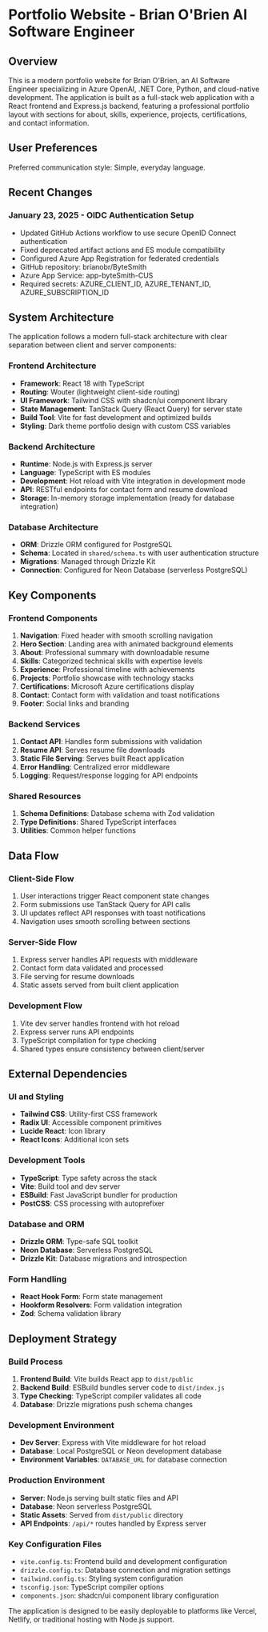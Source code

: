# Portfolio Website - Brian O'Brien AI Software Engineer

## Overview

This is a modern portfolio website for Brian O'Brien, an AI Software Engineer specializing in Azure OpenAI, .NET Core, Python, and cloud-native development. The application is built as a full-stack web application with a React frontend and Express.js backend, featuring a professional portfolio layout with sections for about, skills, experience, projects, certifications, and contact information.

## User Preferences

Preferred communication style: Simple, everyday language.

## Recent Changes

### January 23, 2025 - OIDC Authentication Setup
- Updated GitHub Actions workflow to use secure OpenID Connect authentication
- Fixed deprecated artifact actions and ES module compatibility
- Configured Azure App Registration for federated credentials
- GitHub repository: brianobr/ByteSmith
- Azure App Service: app-byteSmith-CUS
- Required secrets: AZURE_CLIENT_ID, AZURE_TENANT_ID, AZURE_SUBSCRIPTION_ID

## System Architecture

The application follows a modern full-stack architecture with clear separation between client and server components:

### Frontend Architecture
- **Framework**: React 18 with TypeScript
- **Routing**: Wouter (lightweight client-side routing)
- **UI Framework**: Tailwind CSS with shadcn/ui component library
- **State Management**: TanStack Query (React Query) for server state
- **Build Tool**: Vite for fast development and optimized builds
- **Styling**: Dark theme portfolio design with custom CSS variables

### Backend Architecture
- **Runtime**: Node.js with Express.js server
- **Language**: TypeScript with ES modules
- **Development**: Hot reload with Vite integration in development mode
- **API**: RESTful endpoints for contact form and resume download
- **Storage**: In-memory storage implementation (ready for database integration)

### Database Architecture
- **ORM**: Drizzle ORM configured for PostgreSQL
- **Schema**: Located in `shared/schema.ts` with user authentication structure
- **Migrations**: Managed through Drizzle Kit
- **Connection**: Configured for Neon Database (serverless PostgreSQL)

## Key Components

### Frontend Components
1. **Navigation**: Fixed header with smooth scrolling navigation
2. **Hero Section**: Landing area with animated background elements
3. **About**: Professional summary with downloadable resume
4. **Skills**: Categorized technical skills with expertise levels
5. **Experience**: Professional timeline with achievements
6. **Projects**: Portfolio showcase with technology stacks
7. **Certifications**: Microsoft Azure certifications display
8. **Contact**: Contact form with validation and toast notifications
9. **Footer**: Social links and branding

### Backend Services
1. **Contact API**: Handles form submissions with validation
2. **Resume API**: Serves resume file downloads
3. **Static File Serving**: Serves built React application
4. **Error Handling**: Centralized error middleware
5. **Logging**: Request/response logging for API endpoints

### Shared Resources
1. **Schema Definitions**: Database schema with Zod validation
2. **Type Definitions**: Shared TypeScript interfaces
3. **Utilities**: Common helper functions

## Data Flow

### Client-Side Flow
1. User interactions trigger React component state changes
2. Form submissions use TanStack Query for API calls  
3. UI updates reflect API responses with toast notifications
4. Navigation uses smooth scrolling between sections

### Server-Side Flow
1. Express server handles API requests with middleware
2. Contact form data validated and processed
3. File serving for resume downloads
4. Static assets served from built client application

### Development Flow
1. Vite dev server handles frontend with hot reload
2. Express server runs API endpoints
3. TypeScript compilation for type checking
4. Shared types ensure consistency between client/server

## External Dependencies

### UI and Styling
- **Tailwind CSS**: Utility-first CSS framework
- **Radix UI**: Accessible component primitives
- **Lucide React**: Icon library
- **React Icons**: Additional icon sets

### Development Tools
- **TypeScript**: Type safety across the stack
- **Vite**: Build tool and dev server
- **ESBuild**: Fast JavaScript bundler for production
- **PostCSS**: CSS processing with autoprefixer

### Database and ORM
- **Drizzle ORM**: Type-safe SQL toolkit
- **Neon Database**: Serverless PostgreSQL
- **Drizzle Kit**: Database migrations and introspection

### Form Handling
- **React Hook Form**: Form state management
- **Hookform Resolvers**: Form validation integration
- **Zod**: Schema validation library

## Deployment Strategy

### Build Process
1. **Frontend Build**: Vite builds React app to `dist/public`
2. **Backend Build**: ESBuild bundles server code to `dist/index.js`
3. **Type Checking**: TypeScript compiler validates all code
4. **Database**: Drizzle migrations push schema changes

### Development Environment
- **Dev Server**: Express with Vite middleware for hot reload
- **Database**: Local PostgreSQL or Neon development database
- **Environment Variables**: `DATABASE_URL` for database connection

### Production Environment
- **Server**: Node.js serving built static files and API
- **Database**: Neon serverless PostgreSQL
- **Static Assets**: Served from `dist/public` directory
- **API Endpoints**: `/api/*` routes handled by Express server

### Key Configuration Files
- `vite.config.ts`: Frontend build and development configuration
- `drizzle.config.ts`: Database connection and migration settings
- `tailwind.config.ts`: Styling system configuration
- `tsconfig.json`: TypeScript compiler options
- `components.json`: shadcn/ui component library configuration

The application is designed to be easily deployable to platforms like Vercel, Netlify, or traditional hosting with Node.js support.